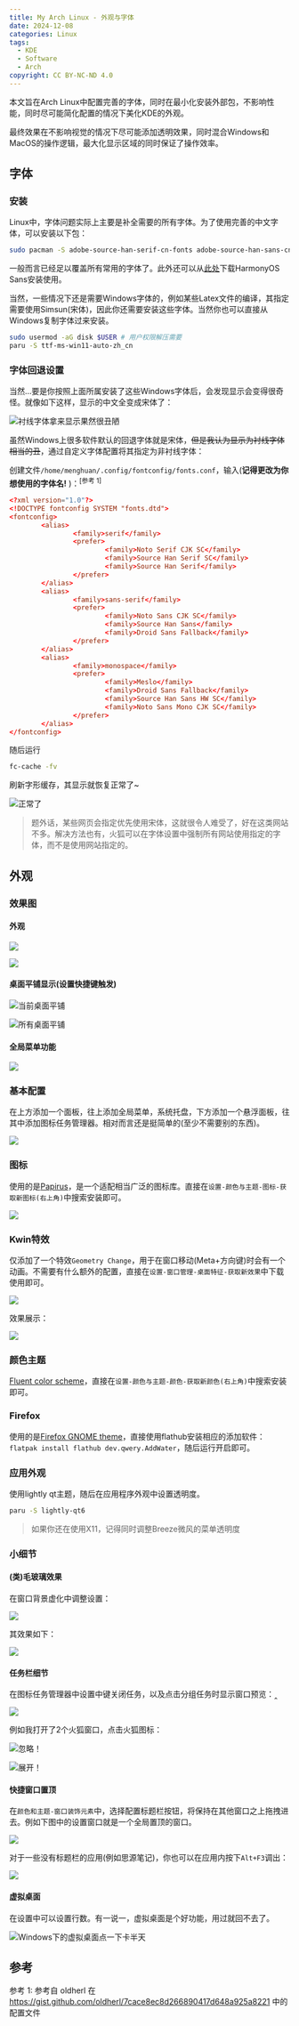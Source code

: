 ```yaml
---
title: My Arch Linux - 外观与字体
date: 2024-12-08
categories: Linux
tags:
  - KDE
  - Software
  - Arch
copyright: CC BY-NC-ND 4.0
---
```


本文旨在Arch Linux中配置完善的字体，同时在最小化安装外部包，不影响性能，同时尽可能简化配置的情况下美化KDE的外观。

最终效果在不影响视觉的情况下尽可能添加透明效果，同时混合Windows和MacOS的操作逻辑，最大化显示区域的同时保证了操作效率。

<!-- more -->

## 字体

### 安装

Linux中，字体问题实际上主要是补全需要的所有字体。为了使用完善的中文字体，可以安装以下包：

```bash
sudo pacman -S adobe-source-han-serif-cn-fonts adobe-source-han-sans-cn-fonts adobe-source-code-pro-fonts noto-fonts-cjk
```

一般而言已经足以覆盖所有常用的字体了。此外还可以从[此处](https://developer.huawei.com/consumer/en/doc/design-guides-V1/font-0000001157868583-V1)下载HarmonyOS Sans安装使用。

当然，一些情况下还是需要Windows字体的，例如某些Latex文件的编译，其指定需要使用Simsun(宋体)，因此你还需要安装这些字体。当然你也可以直接从Windows复制字体过来安装。

```bash
sudo usermod -aG disk $USER # 用户权限解压需要
paru -S ttf-ms-win11-auto-zh_cn
```

### 字体回退设置

当然...要是你按照上面所属安装了这些Windows字体后，会发现显示会变得很奇怪。就像如下这样，显示的中文全变成宋体了：

![衬线字体拿来显示果然很丑陋](https://minio.menghuan1918.com:443/markdown/2024/12/08/network-asset-屏幕截图_20241205_191036-20241207235022-fvhvmsa_repeat_1733631260364__839464-20241208121506-6wz0qy3_repeat_1733631383295__855351.webp)

虽然Windows上很多软件默认的回退字体就是宋体，~~但是我认为显示为衬线字体相当的丑~~，通过自定义字体配置将其指定为非衬线字体：

创建文件`/home/menghuan/.config/fontconfig/fonts.conf`，输入(**记得更改为你想使用的字体名!** )：<sup>[参考 1]</sup>

```conf
<?xml version="1.0"?>
<!DOCTYPE fontconfig SYSTEM "fonts.dtd">
<fontconfig>
        <alias>
                <family>serif</family>
                <prefer>
                        <family>Noto Serif CJK SC</family>
                        <family>Source Han Serif SC</family>
                        <family>Source Han Serif</family>
                </prefer>
        </alias>
        <alias>
                <family>sans-serif</family>
                <prefer>
                        <family>Noto Sans CJK SC</family>
                        <family>Source Han Sans</family>
                        <family>Droid Sans Fallback</family>
                </prefer>
        </alias>
        <alias>
                <family>monospace</family>
                <prefer>
                        <family>Meslo</family>
                        <family>Droid Sans Fallback</family>
                        <family>Source Han Sans HW SC</family>
                        <family>Noto Sans Mono CJK SC</family>
                </prefer>
        </alias>
</fontconfig>
```

随后运行

```bash
fc-cache -fv
```

刷新字形缓存，其显示就恢复正常了~

![正常了](https://minio.menghuan1918.com:443/markdown/2024/12/08/network-asset-屏幕截图_20241205_191710-20241207235836-r098mdt_repeat_1733631254241__500451-20241208121506-fx9b5ud_repeat_1733631389233__584718.webp)

> 题外话，某些网页会指定优先使用宋体，这就很令人难受了，好在这类网站不多。解决方法也有，火狐可以在字体设置中强制所有网站使用指定的字体，而不是使用网站指定的。

## 外观

### 效果图

#### 外观

![](https://minio.menghuan1918.com:443/markdown/2024/12/08/network-asset-屏幕截图_20241207_214558-20241207230903-v40nvkm_repeat_1733631266552__037675-20241208121506-6pd0usa_repeat_1733631394893__962703.webp)

![](https://minio.menghuan1918.com:443/markdown/2024/12/08/network-asset-屏幕截图_20241207_214729-20241207230915-hwm4iuv_repeat_1733631269036__340634-20241208121506-dt8ghzf_repeat_1733631400450__128944.webp)

#### 桌面平铺显示(设置快捷键触发)

![当前桌面平铺](https://minio.menghuan1918.com:443/markdown/2024/12/08/image-20241207231438-qccth8x_repeat_1733631404523__949139.webp)

![所有桌面平铺](https://minio.menghuan1918.com:443/markdown/2024/12/08/image-20241207231434-973cubu_repeat_1733631408697__311008.webp)

#### 全局菜单功能

![](https://minio.menghuan1918.com:443/markdown/2024/12/08/image-20241207231646-jljdz2c_repeat_1733631412246__029312.webp)

### 基本配置

在上方添加一个面板，往上添加全局菜单，系统托盘，下方添加一个悬浮面板，往其中添加图标任务管理器。相对而言还是挺简单的(至少不需要别的东西)。

![](https://minio.menghuan1918.com:443/markdown/2024/12/08/image-20241208113139-1trddq1_repeat_1733631416830__366156.webp)

### 图标

使用的是[Papirus](https://store.kde.org/p/1166289)，是一个适配相当广泛的图标库。直接在`设置-颜色与主题-图标-获取新图标(右上角)`中搜索安装即可。

![](https://minio.menghuan1918.com:443/markdown/2024/12/08/image-20241207225414-q587xtl_repeat_1733631419801__562289.webp)

### Kwin特效

仅添加了一个特效`Geometry Change`，用于在窗口移动(Meta+方向键)时会有一个动画。不需要有什么额外的配置，直接在`设置-窗口管理-桌面特征-获取新效果`中下载使用即可。

![](https://minio.menghuan1918.com:443/markdown/2024/12/08/network-asset-image-20241207225248-m3r8ueq_repeat_1733631165107__433077-20241208121507-mv9zap0_repeat_1733631433516__704655.webp)

效果展示：

![](https://minio.menghuan1918.com:443/markdown/2024/12/08/output_repeat_1733648461102__254312.gif)

### 颜色主题

[Fluent color scheme](https://store.kde.org/p/1499840)，直接在`设置-颜色与主题-颜色-获取新颜色(右上角)`中搜索安装即可。

### Firefox

使用的是[Firefox GNOME theme](https://github.com/rafaelmardojai/firefox-gnome-theme)，直接使用flathub安装相应的添加软件：`flatpak install flathub dev.qwery.AddWater`，随后运行开启即可。

### 应用外观

使用lightly qt主题，随后在应用程序外观中设置透明度。

```bash
paru -S lightly-qt6
```

> 如果你还在使用X11，记得同时调整Breeze微风的菜单透明度

### 小细节

#### (类)毛玻璃效果

在窗口背景虚化中调整设置：

![](https://minio.menghuan1918.com:443/markdown/2024/12/08/image-20241208120105-0jgs5g6_repeat_1733631444506__986034.webp)

其效果如下：

![](https://minio.menghuan1918.com:443/markdown/2024/12/08/image-20241208120155-0eaz8u6_repeat_1733631447808__416493.webp)

#### 任务栏细节

在图标任务管理器中设置中键关闭任务，以及点击分组任务时显示窗口预览：‸

![](https://minio.menghuan1918.com:443/markdown/2024/12/08/image-20241208115247-p2n0z1w_repeat_1733631450829__460944.webp)

例如我打开了2个火狐窗口，点击火狐图标：

![忽略！](https://minio.menghuan1918.com:443/markdown/2024/12/08/image-20241208115420-q87pch9_repeat_1733631453713__406431.webp)

![展开！](https://minio.menghuan1918.com:443/markdown/2024/12/08/image-20241208115403-rv6i7fb_repeat_1733631457477__979325.webp)

#### 快捷窗口置顶

在`颜色和主题-窗口装饰元素`中，选择配置标题栏按钮，将保持在其他窗口之上拖拽进去。例如下图中的设置窗口就是一个全局置顶的窗口。

![](https://minio.menghuan1918.com:443/markdown/2024/12/08/image-20241208120412-86ppykb_repeat_1733631461075__269343.webp)

对于一些没有标题栏的应用(例如思源笔记)，你也可以在应用内按下`Alt+F3`调出：

![](https://minio.menghuan1918.com:443/markdown/2024/12/08/image-20241208120630-e7r2nht_repeat_1733631463594__111368.webp)

#### 虚拟桌面

在设置中可以设置行数。有一说一，虚拟桌面是个好功能，用过就回不去了。

![Windows下的虚拟桌面点一下卡半天](https://minio.menghuan1918.com:443/markdown/2024/12/08/network-asset-image-20241208120749-muilz8h_repeat_1733631142888__242875-20241208121509-t9f54pg_repeat_1733631479529__582026.webp)

## 参考

参考 1: 参考自 oldherl 在 https://gist.github.com/oldherl/7cace8ec8d266890417d648a925a8221 中的配置文件